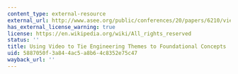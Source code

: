 ```yaml
---
content_type: external-resource
external_url: http://www.asee.org/public/conferences/20/papers/6210/view
has_external_license_warning: true
license: https://en.wikipedia.org/wiki/All_rights_reserved
status: ''
title: Using Video to Tie Engineering Themes to Foundational Concepts
uid: 5887050f-3a84-4ac5-a8b6-4c8352e75c47
wayback_url: ''
---
```

